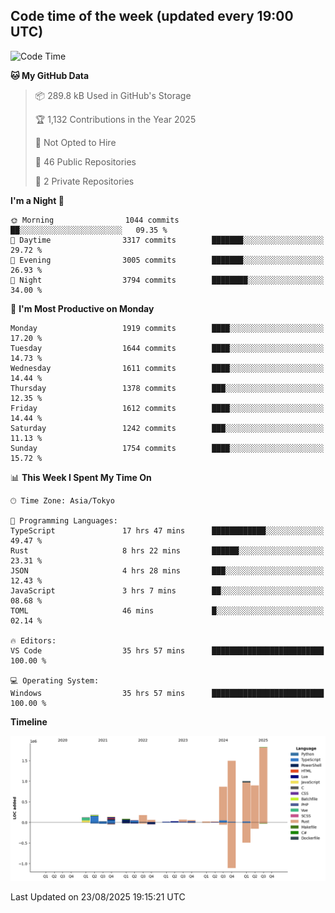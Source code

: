 ## Code time of the week (updated every 19:00 UTC)

<!--START_SECTION:waka-->
![Code Time](http://img.shields.io/badge/Code%20Time-5%2C262%20hrs%2020%20mins-blue)

**🐱 My GitHub Data** 

> 📦 289.8 kB Used in GitHub's Storage 
 > 
> 🏆 1,132 Contributions in the Year 2025
 > 
> 🚫 Not Opted to Hire
 > 
> 📜 46 Public Repositories 
 > 
> 🔑 2 Private Repositories 
 > 
**I'm a Night 🦉** 

```text
🌞 Morning                1044 commits        ██░░░░░░░░░░░░░░░░░░░░░░░   09.35 % 
🌆 Daytime                3317 commits        ███████░░░░░░░░░░░░░░░░░░   29.72 % 
🌃 Evening                3005 commits        ███████░░░░░░░░░░░░░░░░░░   26.93 % 
🌙 Night                  3794 commits        ████████░░░░░░░░░░░░░░░░░   34.00 % 
```
📅 **I'm Most Productive on Monday** 

```text
Monday                   1919 commits        ████░░░░░░░░░░░░░░░░░░░░░   17.20 % 
Tuesday                  1644 commits        ████░░░░░░░░░░░░░░░░░░░░░   14.73 % 
Wednesday                1611 commits        ████░░░░░░░░░░░░░░░░░░░░░   14.44 % 
Thursday                 1378 commits        ███░░░░░░░░░░░░░░░░░░░░░░   12.35 % 
Friday                   1612 commits        ████░░░░░░░░░░░░░░░░░░░░░   14.44 % 
Saturday                 1242 commits        ███░░░░░░░░░░░░░░░░░░░░░░   11.13 % 
Sunday                   1754 commits        ████░░░░░░░░░░░░░░░░░░░░░   15.72 % 
```


📊 **This Week I Spent My Time On** 

```text
🕑︎ Time Zone: Asia/Tokyo

💬 Programming Languages: 
TypeScript               17 hrs 47 mins      ████████████░░░░░░░░░░░░░   49.47 % 
Rust                     8 hrs 22 mins       ██████░░░░░░░░░░░░░░░░░░░   23.31 % 
JSON                     4 hrs 28 mins       ███░░░░░░░░░░░░░░░░░░░░░░   12.43 % 
JavaScript               3 hrs 7 mins        ██░░░░░░░░░░░░░░░░░░░░░░░   08.68 % 
TOML                     46 mins             █░░░░░░░░░░░░░░░░░░░░░░░░   02.14 % 

🔥 Editors: 
VS Code                  35 hrs 57 mins      █████████████████████████   100.00 % 

💻 Operating System: 
Windows                  35 hrs 57 mins      █████████████████████████   100.00 % 
```

**Timeline**

![Lines of Code chart](https://raw.githubusercontent.com/SARDONYX-sard/SARDONYX-sard/main/assets/bar_graph.png)


 Last Updated on 23/08/2025 19:15:21 UTC
<!--END_SECTION:waka-->